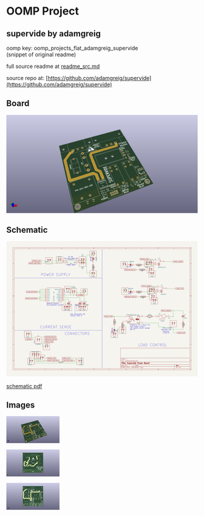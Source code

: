 # OOMP Project  
## supervide  by adamgreig  
  
oomp key: oomp_projects_flat_adamgreig_supervide  
(snippet of original readme)  
  
  
  full source readme at [readme_src.md](readme_src.md)  
  
source repo at: [https://github.com/adamgreig/supervide](https://github.com/adamgreig/supervide)  
## Board  
  
[![working_3d.png](working_3d_600.png)](working_3d.png)  
## Schematic  
  
[![working_schematic.png](working_schematic_600.png)](working_schematic.png)  
  
[schematic pdf](working_schematic.pdf)  
## Images  
  
[![working_3d.png](working_3d_140.png)](working_3d.png)  
  
[![working_3d_back.png](working_3d_back_140.png)](working_3d_back.png)  
  
[![working_3d_front.png](working_3d_front_140.png)](working_3d_front.png)  
